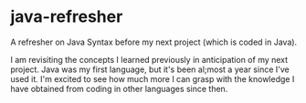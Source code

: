 # java-refresher

A refresher on Java Syntax before my next project (which is coded in Java).

I am revisiting the concepts I learned previously in anticipation of my next project. Java was my first language, but it's been al;most a year since I've used it.
I'm excited to see how much more I can grasp with the knowledge I have obtained from coding in other languages since then.
